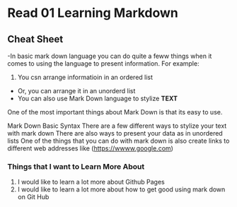 # Read 01 Learning Markdown
## Cheat Sheet
-In basic mark down language you can do quite a feww things when it comes to using the language to present information. For example:
1. You csn arrange informatioin in an ordered list
- Or, you can arrange it in an unorderd list
- You can also use Mark Down language to stylize **TEXT**

One of the most important things about Mark Down is that its easy to use. 

Mark Down Basic Syntax
There are a few different ways to stylize your text with mark down
There are also ways to present your data as in unordered lists
One of the things that you can do with mark down is also create links to different web addresses like (https://wwww.google.com)

### Things that I want to Learn More About
1. I would like to learn a lot more about Github Pages
2. I would like to learn a lot more about how to get good using mark down on 
Git Hub
